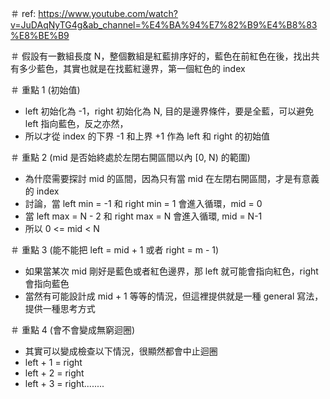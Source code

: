 ＃ ref: https://www.youtube.com/watch?v=JuDAqNyTG4g&ab_channel=%E4%BA%94%E7%82%B9%E4%B8%83%E8%BE%B9

＃ 假設有一數組長度 N，整個數組是紅藍排序好的，藍色在前紅色在後，找出共有多少藍色，其實也就是在找藍紅邊界，第一個紅色的 index

＃ 重點 1 (初始值)
- left 初始化為 -1，right 初始化為 N, 目的是邊界條件，要是全藍，可以避免 left 指向藍色，反之亦然，
- 所以才從 index 的下界 -1 和上界 +1 作為 left 和 right 的初始值

＃ 重點 2 (mid 是否始終處於左閉右開區間以內 [0, N) 的範圍)
- 為什麼需要探討 mid 的區間，因為只有當 mid 在左閉右開區間，才是有意義的 index
- 討論，當 left min = -1 和 right min = 1 會進入循環，mid = 0
- 當 left max = N - 2 和 right max = N 會進入循環, mid = N-1
- 所以 0 <= mid < N

＃ 重點 3 (能不能把 left = mid + 1 或者 right = m - 1) 
- 如果當某次 mid 剛好是藍色或者紅色邊界，那 left 就可能會指向紅色，right 會指向藍色
- 當然有可能設計成 mid + 1 等等的情況，但這裡提供就是一種 general 寫法，提供一種思考方式


＃ 重點 4 (會不會變成無窮迴圈)
- 其實可以變成檢查以下情況，很顯然都會中止迴圈
- left + 1 = right
- left + 2 = right
- left + 3 = right........





    


 


